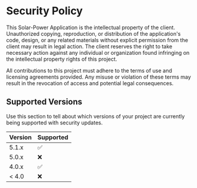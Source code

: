# Security Policy

This Solar-Power Application is the intellectual property of the client. Unauthorized copying, reproduction, or distribution of the application's code, design, or any related materials without explicit permission from the client may result in legal action. The client reserves the right to take necessary action against any individual or organization found infringing on the intellectual property rights of this project.

All contributions to this project must adhere to the terms of use and licensing agreements provided. Any misuse or violation of these terms may result in the revocation of access and potential legal consequences.

## Supported Versions

Use this section to tell about which versions of your project are
currently being supported with security updates.

| Version | Supported          |
| ------- | ------------------ |
| 5.1.x   | :white_check_mark: |
| 5.0.x   | :x:                |
| 4.0.x   | :white_check_mark: |
| < 4.0   | :x:                |




